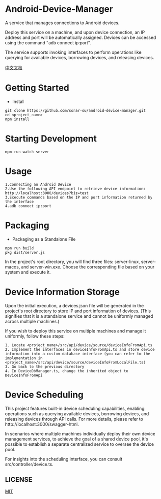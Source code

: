 # Android-Device-Manager

A service that manages connections to Android devices.

Deploy this service on a machine, and upon device connection, an IP address and port will be automatically assigned. Devices can be accessed using the command "adb connect ip:port".

The service supports invoking interfaces to perform operations like querying for available devices, borrowing devices, and releasing devices.

[中文文档](README_ZH.md)

# Getting Started
- Install
```
git clone https://github.com/sonar-su/android-device-manager.git
cd <project_name>
npm install
```

# Starting Development
```
npm run watch-server
```

# Usage
```
1.Connecting an Android Device
2.Use the following API endpoint to retrieve device information: http://localhost:3000/devices?biz=test
3.Execute commands based on the IP and port information returned by the interface
4.adb connect ip:port
```

# Packaging
- Packaging as a Standalone File
```
npm run build
pkg dist/server.js
```
In the project's root directory, you will find three files: server-linux, server-macos, and server-win.exe. Choose the corresponding file based on your system and execute it.

# Device Information Storage
Upon the initial execution, a devices.json file will be generated in the project's root directory to store IP and port information of devices. (This signifies that it is a standalone service and cannot be uniformly managed across multiple machines.)

If you wish to deploy this service on multiple machines and manage it uniformly, follow these steps:
```
1. Locate <project_name>/src/api/device/source/deviceInfoFromApi.ts
2. Implement the interfaces in deviceInfoFromApi.ts and store device information into a custom database interface (you can refer to the implementation in <project_name>/src/api/device/source/deviceInfoFromLocalFile.ts)
3. Go back to the previous directory
4. In DeviceDbManager.ts, change the inherited object to DeviceInfoFromApi
```

# Device Scheduling
This project features built-in device scheduling capabilities, enabling operations such as querying available devices, borrowing devices, and releasing devices through API calls. For more details, please refer to http://localhost:3000/swagger-html.

In scenarios where multiple machines individually deploy their own device management services, to achieve the goal of a shared device pool, it's possible to establish a separate centralized service to oversee the device pool.

For insights into the scheduling interface, you can consult src/controller/device.ts.

## LICENSE
[MIT](LICENSE)


